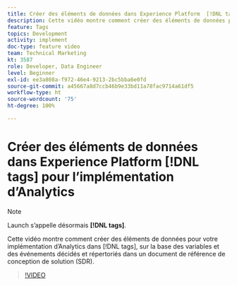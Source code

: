 ```yaml
---
title: Créer des éléments de données dans Experience Platform  [!DNL tags]  pour l’implémentation d’Analytics
description: Cette vidéo montre comment créer des éléments de données pour votre implémentation dʼAnalytics dans  [!DNL tags] , sur la base des variables et des événements répertoriés dans un document de référence de conception de solution (SDR).
feature: Tags
topics: Development
activity: implement
doc-type: feature video
team: Technical Marketing
kt: 3587
role: Developer, Data Engineer
level: Beginner
exl-id: ee3a808a-f972-46e4-9213-2bc5bba6e0fd
source-git-commit: a45667a8d7ccb46b9e33bd11a78fac9714a61df5
workflow-type: ht
source-wordcount: '75'
ht-degree: 100%

---
```


# Créer des éléments de données dans Experience Platform [!DNL tags] pour l’implémentation d’Analytics

>[!NOTE]
>
> Launch s’appelle désormais **[!DNL tags]**.

Cette vidéo montre comment créer des éléments de données pour votre implémentation dʼAnalytics dans [!DNL tags], sur la base des variables et des événements décidés et répertoriés dans un document de référence de conception de solution (SDR).

>[!VIDEO](https://video.tv.adobe.com/v/28760/?quality=12&learn=on)
